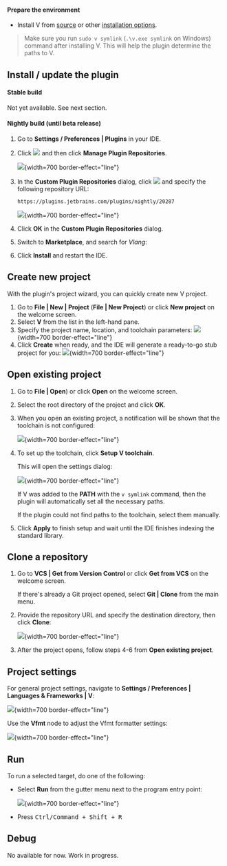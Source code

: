 [//]: # (title: Quick Start Guide)

#### Prepare the environment

- Install V from [source](https://github.com/vlang/v#installing-v---from-source-preferred-method) or other [installation options](https://vlang.io).

> Make sure you run `sudo v symlink` (`.\v.exe symlink` on Windows) command after installing V. This will help the plugin determine the paths to V.

## Install / update the plugin

#### Stable build

Not yet available. See next section.

#### Nightly build (until beta release)

1. Go to **Settings / Preferences | Plugins** in your IDE.
2. Click ![][gear] and then click **Manage Plugin Repositories**.
   
   ![](quick-start-guide/plugin-repositories.png){width=700 border-effect="line"}
3. In the **Custom Plugin Repositories** dialog, click ![][add] and specify the following repository URL:
    ```
    https://plugins.jetbrains.com/plugins/nightly/20287
    ```
   ![](custom-plugin-repositories.png){width=700 border-effect="line"}
4. Click **OK** in the **Custom Plugin Repositories** dialog.
5. Switch to **Marketplace**, and search for _Vlang_:
6. Click **Install** and restart the IDE.

## Create new project

With the plugin's project wizard, you can quickly create new V project.

1. Go to **File | New | Project** (**File | New Project**) or click **New project** on the welcome screen.
2. Select **V** from the list in the left-hand pane.
3. Specify the project name, location, and toolchain parameters:
   ![](new-project.png){width=700 border-effect="line"}
4. Click **Create** when ready, and the IDE will generate a ready-to-go stub project for you:
   ![](new-project-created.png){width=700 border-effect="line"}

## Open existing project

1. Go to **File | Open**) or click **Open** on the welcome screen.
2. Select the root directory of the project and click **OK**.
3. When you open an existing project, a notification will be shown that the toolchain is not configured:

   ![](toolchain-not-configured.png){width=700 border-effect="line"}

4. To set up the toolchain, click **Setup V toolchain**.

   This will open the settings dialog:

   ![](project-settings.png){width=700 border-effect="line"}

   If V was added to the **PATH** with the `v symlink` command, then the plugin will automatically set
  all the necessary paths.

   If the plugin could not find paths to the toolchain, select them manually.

5. Click **Apply** to finish setup and wait until the IDE finishes indexing the standard library.

## Clone a repository

1. Go to **VCS | Get from Version Control** or click **Get from VCS** on the welcome screen.

   If there's already a Git project opened, select **Git | Clone** from the main menu.
2. Provide the repository URL and specify the destination directory, then click **Clone**:

   ![](clone-repository.png){width=700 border-effect="line"}
3. After the project opens, follow steps 4-6 from **Open existing project**.


## Project settings

For general project settings, navigate to **Settings / Preferences | Languages & Frameworks | V**:

![](project-settings/project-settings.png){width=700 border-effect="line"}

Use the **Vfmt** node to adjust the Vfmt formatter settings:

![](project-settings/vfmt-settings.png){width=700 border-effect="line"}

## Run 

To run a selected target, do one of the following:

- Select **Run** from the gutter menu next to the program entry point:
  
   ![](run-gutter.png){width=700 border-effect="line"}

- Press <kbd>Ctrl/Command + Shift + R</kbd>

## Debug

No available for now. Work in progress.

[gear]: app.general.gearPlain.svg
[add]: app.general.add.svg
